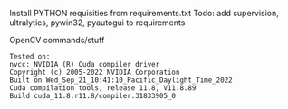 Install PYTHON requisities from requirements.txt
Todo: add supervision, ultralytics, pywin32, pyautogui to requirements

OpenCV commands/stuff
```path to opencv : C:\Users\Makaveli\Desktop\Work\RFO_farmbot\opencv\opencv\build\x64\vc15\bin
Tested on:
nvcc: NVIDIA (R) Cuda compiler driver
Copyright (c) 2005-2022 NVIDIA Corporation
Built on Wed_Sep_21_10:41:10_Pacific_Daylight_Time_2022
Cuda compilation tools, release 11.8, V11.8.89
Build cuda_11.8.r11.8/compiler.31833905_0